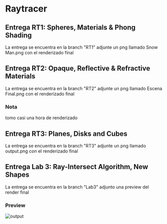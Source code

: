 # Raytracer

## Entrega RT1: Spheres, Materials & Phong Shading
La entrega se encuentra en la branch "RT1" 
adjunte un png llamado Snow Man.png con el renderizado final

## Entrega RT2: Opaque, Reflective & Refractive Materials
La entrega se encuentra en la branch "RT2" 
adjunte un png llamado Escena Final.png con el renderizado final
### Nota
tomo casi una hora de renderizado

## Entrega RT3: Planes, Disks and Cubes
La entrega se encuentra en la branch "RT3"
adjunte un png llamado output.png con el renderizado final

## Entrega Lab 3: Ray-Intersect Algorithm, New Shapes
La entrega se encuentra en la branch "Lab3"
adjunto una preview del render final

### Preview
![output](https://github.com/LeivaDiego/Python-Raytracer/assets/110699607/33770019-5415-4e38-a696-1c0b27011169)
